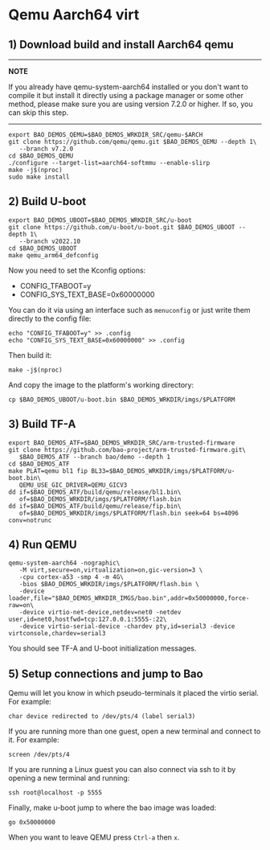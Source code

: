 # Qemu Aarch64 virt

## 1) Download build and install Aarch64 qemu

---

**NOTE**

If you already have qemu-system-aarch64 installed or you don't want to compile 
it but install it directly using a package manager or some other method, please
make sure you are using version 7.2.0 or higher. If so, you can skip this step.

---

```
export BAO_DEMOS_QEMU=$BAO_DEMOS_WRKDIR_SRC/qemu-$ARCH
git clone https://github.com/qemu/qemu.git $BAO_DEMOS_QEMU --depth 1\
   --branch v7.2.0
cd $BAO_DEMOS_QEMU
./configure --target-list=aarch64-softmmu --enable-slirp
make -j$(nproc)
sudo make install
```

## 2) Build U-boot


```
export BAO_DEMOS_UBOOT=$BAO_DEMOS_WRKDIR_SRC/u-boot
git clone https://github.com/u-boot/u-boot.git $BAO_DEMOS_UBOOT --depth 1\
   --branch v2022.10
cd $BAO_DEMOS_UBOOT
make qemu_arm64_defconfig
```

Now you need to set the Kconfig options:

* CONFIG_TFABOOT=y
* CONFIG_SYS_TEXT_BASE=0x60000000

You can do it via using an interface such as `menuconfig` or just write them 
directly to the config file:

```
echo "CONFIG_TFABOOT=y" >> .config
echo "CONFIG_SYS_TEXT_BASE=0x60000000" >> .config
```

Then build it:

```
make -j$(nproc)
```

And copy the image to the platform's working directory:

```
cp $BAO_DEMOS_UBOOT/u-boot.bin $BAO_DEMOS_WRKDIR/imgs/$PLATFORM
```

## 3) Build TF-A

```
export BAO_DEMOS_ATF=$BAO_DEMOS_WRKDIR_SRC/arm-trusted-firmware
git clone https://github.com/bao-project/arm-trusted-firmware.git\
   $BAO_DEMOS_ATF --branch bao/demo --depth 1
cd $BAO_DEMOS_ATF
make PLAT=qemu bl1 fip BL33=$BAO_DEMOS_WRKDIR/imgs/$PLATFORM/u-boot.bin\
   QEMU_USE_GIC_DRIVER=QEMU_GICV3
dd if=$BAO_DEMOS_ATF/build/qemu/release/bl1.bin\
   of=$BAO_DEMOS_WRKDIR/imgs/$PLATFORM/flash.bin
dd if=$BAO_DEMOS_ATF/build/qemu/release/fip.bin\
   of=$BAO_DEMOS_WRKDIR/imgs/$PLATFORM/flash.bin seek=64 bs=4096 conv=notrunc
```

## 4) Run QEMU

```
qemu-system-aarch64 -nographic\
   -M virt,secure=on,virtualization=on,gic-version=3 \
   -cpu cortex-a53 -smp 4 -m 4G\
   -bios $BAO_DEMOS_WRKDIR/imgs/$PLATFORM/flash.bin \
   -device loader,file="$BAO_DEMOS_WRKDIR_IMGS/bao.bin",addr=0x50000000,force-raw=on\
   -device virtio-net-device,netdev=net0 -netdev user,id=net0,hostfwd=tcp:127.0.0.1:5555-:22\
   -device virtio-serial-device -chardev pty,id=serial3 -device virtconsole,chardev=serial3
```

You should see TF-A and U-boot initialization messages.

<!--- instruction#1 -->
## 5) Setup connections and jump to Bao

Qemu will let you know in which pseudo-terminals it placed the virtio serial. 
For example:

```
char device redirected to /dev/pts/4 (label serial3)
```

If you are running more than one guest, open a new terminal and connect to it. 
For example:

```
screen /dev/pts/4
```

If you are running a Linux guest you can also connect via ssh to it by opening 
a new terminal and running:

```
ssh root@localhost -p 5555
```

Finally, make u-boot jump to where the bao image was loaded:

```
go 0x50000000
```

When you want to leave QEMU press `Ctrl-a` then `x`.

<!--- instruction#end -->
